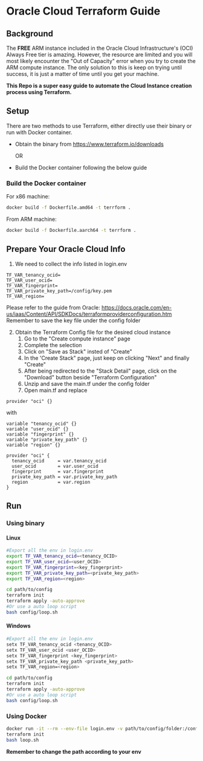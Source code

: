 # Oracle Cloud Terraform Guide

## Background
The **FREE** ARM instance included in the Oracle Cloud Infrastructure's (OCI) Always Free tier is amazing. However, the resource are limited and you will most likely encounter the "Out of Capacity" error when you try to create the ARM compute instance. The only solution to this is keep on trying until success, it is just a matter of time until you get your machine.
  
**This Repo is a super easy guide to automate the Cloud Instance creation process using Terraform.**
  

## Setup
There are two methods to use Terraform, either directly use their binary or run with Docker container.
- Obtain the binary from https://www.terraform.io/downloads

  OR

- Build the Docker container following the below guide

### Build the Docker container
For x86 machine:
```bash
docker build -f Dockerfile.amd64 -t terrform .
```
From ARM machine:
```bash
docker build -f Dockerfile.aarch64 -t terrform .
```
## Prepare Your Oracle Cloud Info
1. We need to collect the info listed in login.env
```
TF_VAR_tenancy_ocid=
TF_VAR_user_ocid=
TF_VAR_fingerprint=
TF_VAR_private_key_path=/config/key.pem
TF_VAR_region=
```
Please refer to the guide from Oracle: https://docs.oracle.com/en-us/iaas/Content/API/SDKDocs/terraformproviderconfiguration.htm
Remember to save the key file under the config folder

2. Obtain the Terraform Config file for the desired cloud instance
    1. Go to the "Create compute instance" page
    2. Complete the selection
    3. Click on "Save as Stack" insted of "Create"
    4. In the 'Create Stack" page, just keep on clicking "Next" and finally "Create"
    5. After being redirected to the "Stack Detail" page, click on the "Download" button beside "Terraform Configuration"
    6. Unzip and save the main.tf under the config folder
    7. Open main.tf and replace 
```
provider "oci" {}
```

with
```
variable "tenancy_ocid" {}
variable "user_ocid" {}
variable "fingerprint" {}
variable "private_key_path" {}
variable "region" {}

provider "oci" {
  tenancy_ocid     = var.tenancy_ocid
  user_ocid        = var.user_ocid
  fingerprint      = var.fingerprint
  private_key_path = var.private_key_path
  region           = var.region
}
```
    

## Run

### Using binary
#### Linux
```bash
#Export all the env in login.env
export TF_VAR_tenancy_ocid=<tenancy_OCID>
export TF_VAR_user_ocid=<user_OCID>
export TF_VAR_fingerprint=<key_fingerprint>
export TF_VAR_private_key_path=<private_key_path>
export TF_VAR_region=<region>

cd path/to/config
terraform init
terraform apply -auto-approve
#Or use a auto loop script
bash config/loop.sh
```

#### Windows
```bash
#Export all the env in login.env
setx TF_VAR_tenancy_ocid <tenancy_OCID>
setx TF_VAR_user_ocid <user_OCID>
setx TF_VAR_fingerprint <key_fingerprint>
setx TF_VAR_private_key_path <private_key_path>
setx TF_VAR_region=<region>

cd path/to/config
terraform init
terraform apply -auto-approve
#Or use a auto loop script
bash config/loop.sh
```

### Using Docker
```bash
docker run -it --rm --env-file login.env -v path/to/config/folder:/config terrform /bin/bash
terraform init
bash loop.sh
```
**Remember to change the path according to your env**
